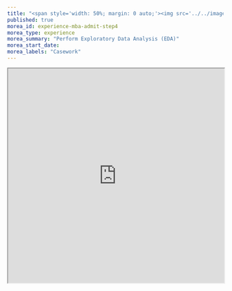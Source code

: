 ```yaml
---
title: "<span style='width: 50%; margin: 0 auto;'><img src='../../images/ProcessStep4.png' height='50px' width='auto'></img></span><span>Step 4: Perform Exploratory Data Analysis (EDA)</span>"
published: true
morea_id: experience-mba-admit-step4
morea_type: experience
morea_summary: "Perform Exploratory Data Analysis (EDA)"
morea_start_date: 
morea_labels: "Casework"
---
```

<iframe style="width: 100%; height: 500px;" src="https://docs.google.com/document/d/1TcEHVo7OBuNJdpeyORWN1mVbL8sVmUgIuIUwVcBjtqg/edit?tab=t.0#heading=h.cwtumfcwk9kc">